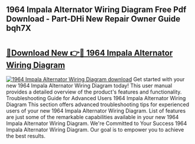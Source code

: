 ## 1964 Impala Alternator Wiring Diagram Free Pdf Download - Part-DHi New Repair Owner Guide bqh7X

# <h2><a href="http://dfp8gdo.blite.top/?on=1964+Impala+Alternator+Wiring+Diagram">🔗Download New 👉🔴 1964 Impala Alternator Wiring Diagram</a></h2>

[![1964 Impala Alternator Wiring Diagram download](https://i.imgur.com/lujVjoI.png)](http://dfp8gdo.blite.top/?on=1964+Impala+Alternator+Wiring+Diagram)
Get started with your new 1964 Impala Alternator Wiring Diagram today! This user manual provides a detailed overview of the product's features and functionality. Troubleshooting Guide for Advanced Users 1964 Impala Alternator Wiring Diagram This section offers advanced troubleshooting tips for experienced users of your new 1964 Impala Alternator Wiring Diagram. List of features are just some of the remarkable capabilities available in your new 1964 Impala Alternator Wiring Diagram. We're Committed to Your Success 1964 Impala Alternator Wiring Diagram. Our goal is to empower you to achieve the best results.
